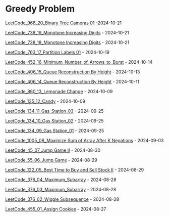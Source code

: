 # Greedy Problem
[LeetCode_968_20_Binary Tree Cameras 01](https://github.com/EdwardShiung/LeetCode/blob/main/Top_Interview/Greedy/17_968_Binary_Tree_Cameras/17_968_Binary_Tree_Cameras_01.cpp) -2024-10-21

[LeetCode_738_19_Monotone Increasing Digits](https://github.com/EdwardShiung/LeetCode/blob/main/Top_Interview/Greedy/16_738_Monotone_Increasing_Digits/16_738_Monotone_Increasing_Digits_02.cpp) - 2024-10-21

[LeetCode_738_18_Monotone Increasing Digits](https://github.com/EdwardShiung/LeetCode/blob/main/Top_Interview/Greedy/16_738_Monotone_Increasing_Digits/16_738_Monotone_Increasing_Digits_01.cpp) - 2024-10-21

[LeetCode_763_17_Partition Labels 01](https://github.com/EdwardShiung/LeetCode/blob/main/Top_Interview/Greedy/14_763_Partition_Labels/14_763_Partition_Labels_01.cpp) - 2024-10-19

[LeetCode_452_16_Minimum_Number_of_Arrows_to_Burst](https://github.com/EdwardShiung/LeetCode/blob/main/Top_Interview/Greedy/12_452_Minimum_Number_of_Arrows_to_Burst/12_452_Minimum_Number_of_Arrows_to_Burst_01.cpp) - 2024-10-14

[LeetCode_406_15_Queue Reconstruction By Height](https://github.com/EdwardShiung/LeetCode/blob/main/Top_Interview/Greedy/11_406_Queue_Reconstruction_By_Height/11_406_Queue_Reconstruction_By_Height_02.cpp) - 2024-10-13

[LeetCode_406_14_Queue Reconstruction By Height](https://github.com/EdwardShiung/LeetCode/blob/main/Top_Interview/Greedy/11_406_Queue_Reconstruction_By_Height/11_406_Queue_Reconstruction_By_Height_01.cpp) - 2024-10-11

[LeetCode_860_13_Lemonade Change](https://github.com/EdwardShiung/LeetCode/blob/main/Top_Interview/Greedy/10_860_Lemonade_Change/10_860_Lemonade_Change_01.cpp) - 2024-10-09

[LeetCode_135_12_Candy](https://github.com/EdwardShiung/LeetCode/blob/main/Top_Interview/Greedy/09_135_Candy/09_135_Candy_01.cpp) - 2024-10-09

[LeetCode_134_11_Gas_Station_03](https://github.com/EdwardShiung/LeetCode/blob/main/Top_Interview/Greedy/08_134_Gas_Station/08_134_Gas_Station_03.cpp) - 2024-09-25

[LeetCode_134_10_Gas Station_02](https://github.com/EdwardShiung/LeetCode/blob/main/Top_Interview/Greedy/08_134_Gas_Station/08_134_Gas_Station_02.cpp) - 2024-09-25

[LeetCode_134_09_Gas Station_01](https://github.com/EdwardShiung/LeetCode/blob/main/Top_Interview/Greedy/08_134_Gas_Station/08_134_Gas_Station_01.cpp) - 2024-09-25

[LeetCode_1005_08_Maximize Sum of Array After K Negations](https://github.com/EdwardShiung/LeetCode/blob/main/Top_Interview/Greedy/07_1005_Maximize_Sum_Of_Array_After_K_Negations/07_1005_Maximize_Sum_Of_Array_After_K_Negations_01.cpp) - 2024-09-03

[LeetCode_45_07_Jump Game II](https://github.com/EdwardShiung/LeetCode/blob/main/Top_Interview/Greedy/06_45_Jump_Game_II/06_45_Jump_Game_II_01.cpp) - 2024-08-30

[LeetCode_55_06_Jump Game](https://github.com/EdwardShiung/LeetCode/blob/main/Top_Interview/Greedy/05_55_Jump_Game/05_55_Jump_Game_01.cpp) - 2024-08-29

[LeetCode_122_05_Best Time to Buy and Sell Stock II](https://github.com/EdwardShiung/LeetCode/blob/main/Top_Interview/Greedy/04_122_Best_Time_to_Buy_and_Sell_Stock_II/04_122_Best_Time_to_Buy_and_Sell_Stock_II_01.cpp) - 2024-08-29

[LeetCode_376_04_Maximum_Subarray](https://github.com/EdwardShiung/LeetCode/blob/main/Top_Interview/Greedy/03_53_Maximum_Subarray/03_53_Maximum_Subarray_02.cpp) - 2024-08-28

[LeetCode_376_03_Maximum_Subarray](https://github.com/EdwardShiung/LeetCode/blob/main/Top_Interview/Greedy/03_53_Maximum_Subarray/03_53_Maximum_Subarray_01.cpp) - 2024-08-28

[LeetCode_376_02_Wiggle Subsequence](https://github.com/EdwardShiung/LeetCode/blob/main/Top_Interview/Greedy/02_376_Wiggle_Subsequence/02_376_Wiggle_Subsequence.cpp) - 2024-08-28

[LeetCode_455_01_Assign Cookies](https://github.com/EdwardShiung/LeetCode/blob/main/Top_Interview/Greedy/01_455_Assign_Cookies/01_455_Assign_Cookies.cpp) - 2024-08-27